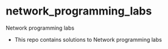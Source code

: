 # network_programming_labs
 Network programming labs
 - This repo contains solutions to Network programming labs
